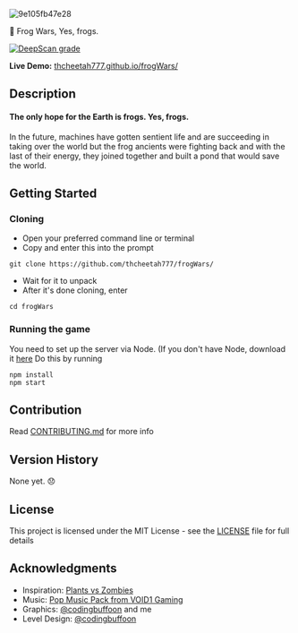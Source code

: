 ![9e105fb47e28](https://user-images.githubusercontent.com/67921602/157135393-15689a64-6207-439a-bb32-33d95babfa20.png)

:frog: Frog Wars, Yes, frogs.

[![DeepScan grade](https://deepscan.io/api/teams/14666/projects/20253/branches/547887/badge/grade.svg)](https://deepscan.io/dashboard#view=project&tid=14666&pid=20253&bid=547887)

**Live Demo:** [thcheetah777.github.io/frogWars/](https://thcheetah777.github.io/frogWars/)

## Description

#### **The only hope for the Earth is frogs. Yes, frogs.**

In the future, machines have gotten sentient life and are succeeding in taking over the world but the frog ancients were fighting back and with the last of their energy, they joined together and built a pond that would save the world.

## Getting Started

### Cloning

* Open your preferred command line or terminal
* Copy and enter this into the prompt

```
git clone https://github.com/thcheetah777/frogWars/
```

* Wait for it to unpack
* After it's done cloning, enter

```
cd frogWars
```

### Running the game

You need to set up the server via Node. (If you don't have Node, download it [here](https://nodejs.org/en/) Do this by running
```
npm install
npm start
```

## Contribution

Read [CONTRIBUTING.md](https://github.com/thcheetah777/frogWars/blob/master/CONTRIBUTING.md) for more info

## Version History

None yet. :disappointed:

## License

This project is licensed under the MIT License - see the [LICENSE](https://github.com/thcheetah777/frogWars/blob/master/LICENSE) file for full details

## Acknowledgments

* Inspiration: [Plants vs Zombies](https://en.wikipedia.org/wiki/Plants_vs._Zombies)
* Music: [Pop Music Pack from VOID1 Gaming](https://void1gaming.itch.io/pop-music-pack)
* Graphics: [@codingbuffoon](https://github.com/codingbuffoon) and me
* Level Design: [@codingbuffoon](https://github.com/codingbuffoon)
